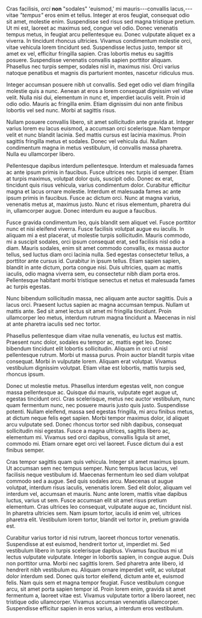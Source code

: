 Cras facilisis, _orci_ **non** "sodales" 'euismod,' mi mauris---convallis lacus,---vitae _"tempus"_ eros enim et tellus. Integer at eros feugiat, consequat odio sit amet, molestie enim. Suspendisse sed risus sed magna tristique pretium. Ut mi est, laoreet ac maximus sed, congue vel odio. Donec venenatis tempus metus, in feugiat arcu pellentesque eu. Donec vulputate aliquet ex a viverra. In tincidunt rhoncus ultricies. Vivamus condimentum molestie orci, vitae vehicula lorem tincidunt sed. Suspendisse lectus justo, tempor sit amet ex vel, efficitur fringilla sapien. Cras lobortis metus eu sagittis posuere. Suspendisse venenatis convallis sapien porttitor aliquam. Phasellus nec turpis semper, sodales nisl in, maximus nisi. Orci varius natoque penatibus et magnis dis parturient montes, nascetur ridiculus mus.

Integer accumsan posuere nibh ut convallis. Sed eget odio vel diam fringilla molestie quis a nunc. Aenean at eros a lorem consequat dignissim vel vitae velit. Nulla nisi dui, elementum in nunc et, imperdiet iaculis velit. Proin id odio odio. Mauris ac fringilla enim. Etiam dignissim dui non ante finibus lobortis vel sed nunc. Morbi at sagittis risus.

Nullam posuere convallis libero, sit amet sollicitudin ante gravida at. Integer varius lorem eu lacus euismod, a accumsan orci scelerisque. Nam tempor velit et nunc blandit lacinia. Sed mattis cursus est lacinia maximus. Proin sagittis fringilla metus et sodales. Donec vel vehicula dui. Nullam condimentum magna in metus vestibulum, id convallis massa pharetra. Nulla eu ullamcorper libero.

Pellentesque dapibus interdum pellentesque. Interdum et malesuada fames ac ante ipsum primis in faucibus. Fusce ultrices nec turpis id semper. Etiam at turpis maximus, volutpat dolor quis, suscipit odio. Donec ex erat, tincidunt quis risus vehicula, varius condimentum dolor. Curabitur efficitur magna et lacus ornare molestie. Interdum et malesuada fames ac ante ipsum primis in faucibus. Fusce ac dictum orci. Nunc at magna varius, venenatis metus at, maximus justo. Nunc et risus elementum, pharetra dui in, ullamcorper augue. Donec interdum eu augue a faucibus.

Fusce gravida condimentum leo, quis blandit sem aliquet vel. Fusce porttitor nunc et nisi eleifend viverra. Fusce facilisis volutpat augue eu iaculis. In aliquam mi a est placerat, ut molestie turpis sollicitudin. Mauris commodo, mi a suscipit sodales, orci ipsum consequat erat, sed facilisis nisl odio a diam. Mauris sodales, enim sit amet commodo convallis, ex massa auctor tellus, sed luctus diam orci lacinia nulla. Sed egestas consectetur tellus, a porttitor ante cursus id. Curabitur in ipsum tellus. Etiam sapien sapien, blandit in ante dictum, porta congue nisi. Duis ultricies, quam ac mattis iaculis, odio magna viverra sem, eu consectetur nibh diam porta eros. Pellentesque habitant morbi tristique senectus et netus et malesuada fames ac turpis egestas.

Nunc bibendum sollicitudin massa, nec aliquam ante auctor sagittis. Duis a lacus orci. Praesent luctus sapien ac magna accumsan tempus. Nullam ut mattis ante. Sed sit amet lectus sit amet mi fringilla tincidunt. Proin ullamcorper leo metus, interdum rutrum magna tincidunt a. Maecenas in nisl at ante pharetra iaculis sed nec tortor.

Phasellus pellentesque diam vitae nulla venenatis, eu luctus est mattis. Praesent nunc dolor, sodales eu tempor ac, mattis eget leo. Donec bibendum tincidunt elit lobortis sollicitudin. Aliquam in orci ut nisl pellentesque rutrum. Morbi ut massa purus. Proin auctor blandit turpis vitae consequat. Morbi in vulputate lorem. Aliquam erat volutpat. Vivamus vestibulum dignissim volutpat. Etiam vitae est lobortis, mattis turpis sed, rhoncus ipsum.

Donec ut molestie metus. Phasellus interdum egestas velit, non congue massa pellentesque ac. Quisque dui mauris, vulputate eget augue ut, egestas tincidunt orci. Cras scelerisque, metus nec auctor vestibulum, nunc quam fermentum nunc, nec posuere mauris justo quis justo. Suspendisse potenti. Nullam eleifend, massa sed egestas fringilla, mi arcu finibus metus, at dictum neque felis eget sapien. Morbi tempor maximus dolor, id aliquet arcu vulputate sed. Donec rhoncus tortor sed nibh dapibus, consequat sollicitudin nisi egestas. Fusce a magna ultrices, sagittis libero ac, elementum mi. Vivamus sed orci dapibus, convallis ligula sit amet, commodo mi. Etiam ornare eget orci vel laoreet. Fusce dictum dui a est finibus semper.

Cras tempor sagittis quam quis vehicula. Integer sit amet maximus ipsum. Ut accumsan sem nec tempus semper. Nunc tempus lacus lacus, vel facilisis neque vestibulum id. Maecenas fermentum leo sed diam volutpat commodo sed a augue. Sed quis sodales arcu. Maecenas ut augue volutpat, interdum risus iaculis, venenatis lorem. Sed elit dolor, aliquam vel interdum vel, accumsan et mauris. Nunc ante lorem, mattis vitae dapibus luctus, varius ut sem. Fusce accumsan elit sit amet risus pretium elementum. Cras ultrices leo consequat, vulputate augue ac, tincidunt nisl. In pharetra ultricies sem. Nam ipsum tortor, iaculis id enim vel, ultrices pharetra elit. Vestibulum lorem tortor, blandit vel tortor in, pretium gravida est.

Curabitur varius tortor id nisi rutrum, laoreet rhoncus tortor venenatis. Suspendisse at est euismod, hendrerit tortor ut, imperdiet mi. Sed vestibulum libero in turpis scelerisque dapibus. Vivamus faucibus mi ut lectus vulputate vulputate. Integer in lobortis sapien, in congue augue. Duis non porttitor urna. Morbi nec sagittis lorem. Sed pharetra ante libero, id hendrerit nibh vestibulum eu. Aliquam ornare imperdiet velit, ac volutpat dolor interdum sed. Donec quis tortor eleifend, dictum ante et, euismod felis. Nam quis sem et magna tempor feugiat. Fusce vestibulum congue arcu, sit amet porta sapien tempor id. Proin lorem enim, gravida sit amet fermentum a, laoreet vitae est. Vivamus vulputate tortor a libero laoreet, nec tristique odio ullamcorper. Vivamus accumsan venenatis ullamcorper. Suspendisse efficitur sapien in eros varius, a interdum eros vestibulum. 